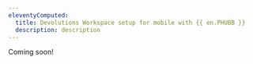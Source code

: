 ```yaml
---
eleventyComputed:
  title: Devolutions Workspace setup for mobile with {{ en.PHUBB }}
  description: description
---
```

Coming soon!

